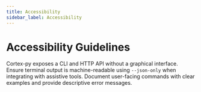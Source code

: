 ```yaml
---
title: Accessibility
sidebar_label: Accessibility
---
```


# Accessibility Guidelines

Cortex-py exposes a CLI and HTTP API without a graphical interface. Ensure terminal output is machine-readable using `--json-only` when integrating with assistive tools. Document user-facing commands with clear examples and provide descriptive error messages.
